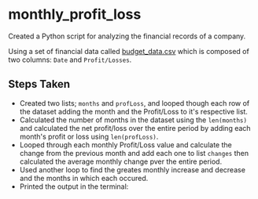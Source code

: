 # monthly_profit_loss
Created a Python script for analyzing the financial records of a company.

Using a set of financial data called [budget_data.csv](monthly_profit_loss/Resources/budget_data.csv) which is composed of two columns: `Date` and `Profit/Losses`. 

## Steps Taken
* Created two lists; `months` and `profLoss`, and looped though each row of the dataset adding the month and the Profit/Loss to it's respective list.
* Calculated the number of months in the dataset using the `len(months)` and calculated the net profit/loss over the entire period by adding each month's profit or loss using `len(profLoss)`.
* Looped through each monthly Profit/Loss value and calculate the change from the previous month and add each one to list `changes` then calculated the average monthly change pver the entire period.
* Used another loop to find the greates monthly increase and decrease and the months in which each occured.
* Printed the output in the terminal:

